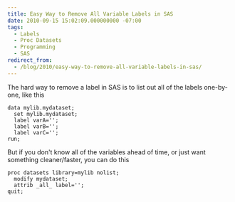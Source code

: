 ```yaml
---
title: Easy Way to Remove All Variable Labels in SAS
date: 2010-09-15 15:02:09.000000000 -07:00
tags:
  - Labels
  - Proc Datasets
  - Programming
  - SAS
redirect_from:
  - /blog/2010/easy-way-to-remove-all-variable-labels-in-sas/
---
```


The hard way to remove a label in SAS is to list out all of the labels one-by-one, like this

```sas
data mylib.mydataset;
  set mylib.mydataset;
  label varA='';
  label varB='';
  label varC='';
run;
```

But if you don't know all of the variables ahead of time, or just want something cleaner/faster, you can do this

```sas
proc datasets library=mylib nolist;
  modify mydataset;
  attrib _all_ label='';
quit;
```
